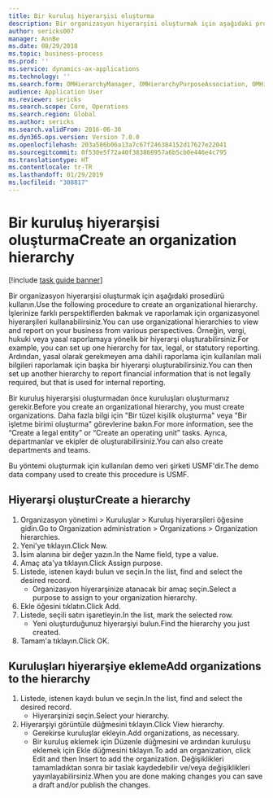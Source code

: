 ```yaml
---
title: Bir kuruluş hiyerarşisi oluşturma
description: Bir organizasyon hiyerarşisi oluşturmak için aşağıdaki prosedürü kullanın.
author: sericks007
manager: AnnBe
ms.date: 08/29/2018
ms.topic: business-process
ms.prod: ''
ms.service: dynamics-ax-applications
ms.technology: ''
ms.search.form: OMHierarchyManager, OMHierarchyPurposeAssociation, OMHierarchySelection, HierarchyDesigner
audience: Application User
ms.reviewer: sericks
ms.search.scope: Core, Operations
ms.search.region: Global
ms.author: sericks
ms.search.validFrom: 2016-06-30
ms.dyn365.ops.version: Version 7.0.0
ms.openlocfilehash: 203a586b06a13a7c67f246384152d17627e22041
ms.sourcegitcommit: 0f530e5f72a40f383868957a6b5cb0e446e4c795
ms.translationtype: HT
ms.contentlocale: tr-TR
ms.lasthandoff: 01/29/2019
ms.locfileid: "308817"
---
```

# <a name="create-an-organization-hierarchy"></a><span data-ttu-id="2298b-103">Bir kuruluş hiyerarşisi oluşturma</span><span class="sxs-lookup"><span data-stu-id="2298b-103">Create an organization hierarchy</span></span>

[!include [task guide banner](../../includes/task-guide-banner.md)]

<span data-ttu-id="2298b-104">Bir organizasyon hiyerarşisi oluşturmak için aşağıdaki prosedürü kullanın.</span><span class="sxs-lookup"><span data-stu-id="2298b-104">Use the following procedure to create an organizational hierarchy.</span></span> <span data-ttu-id="2298b-105">İşlerinize farklı perspektiflerden bakmak ve raporlamak için organizasyonel hiyerarşileri kullanabilirsiniz.</span><span class="sxs-lookup"><span data-stu-id="2298b-105">You can use organizational hierarchies to view and report on your business from various perspectives.</span></span> <span data-ttu-id="2298b-106">Örneğin, vergi, hukuki veya yasal raporlamaya yönelik bir hiyerarşi oluşturabilirsiniz.</span><span class="sxs-lookup"><span data-stu-id="2298b-106">For example, you can set up one hierarchy for tax, legal, or statutory reporting.</span></span> <span data-ttu-id="2298b-107">Ardından, yasal olarak gerekmeyen ama dahili raporlama için kullanılan mali bilgileri raporlamak için başka bir hiyerarşi oluşturabilirsiniz.</span><span class="sxs-lookup"><span data-stu-id="2298b-107">You can then set up another hierarchy to report financial information that is not legally required, but that is used for internal reporting.</span></span> 



<span data-ttu-id="2298b-108">Bir kuruluş hiyerarşisi oluşturmadan önce kuruluşları oluşturmanız gerekir.</span><span class="sxs-lookup"><span data-stu-id="2298b-108">Before you create an organizational hierarchy, you must create organizations.</span></span> <span data-ttu-id="2298b-109">Daha fazla bilgi için "Bir tüzel kişilik oluşturma" veya "Bir işletme birimi oluşturma" görevlerine bakın.</span><span class="sxs-lookup"><span data-stu-id="2298b-109">For more information, see the “Create a legal entity” or “Create an operating unit” tasks.</span></span> <span data-ttu-id="2298b-110">Ayrıca, departmanlar ve ekipler de oluşturabilirsiniz.</span><span class="sxs-lookup"><span data-stu-id="2298b-110">You can also create departments and teams.</span></span> 



<span data-ttu-id="2298b-111">Bu yöntemi oluşturmak için kullanılan demo veri şirketi USMF'dir.</span><span class="sxs-lookup"><span data-stu-id="2298b-111">The demo data company used to create this procedure is USMF.</span></span>


## <a name="create-a-hierarchy"></a><span data-ttu-id="2298b-112">Hiyerarşi oluştur</span><span class="sxs-lookup"><span data-stu-id="2298b-112">Create a hierarchy</span></span>
1. <span data-ttu-id="2298b-113">Organizasyon yönetimi > Kuruluşlar > Kuruluş hiyerarşileri öğesine gidin.</span><span class="sxs-lookup"><span data-stu-id="2298b-113">Go to Organization administration > Organizations > Organization hierarchies.</span></span>
2. <span data-ttu-id="2298b-114">Yeni'ye tıklayın.</span><span class="sxs-lookup"><span data-stu-id="2298b-114">Click New.</span></span>
3. <span data-ttu-id="2298b-115">İsim alanına bir değer yazın.</span><span class="sxs-lookup"><span data-stu-id="2298b-115">In the Name field, type a value.</span></span>
4. <span data-ttu-id="2298b-116">Amaç ata'ya tıklayın.</span><span class="sxs-lookup"><span data-stu-id="2298b-116">Click Assign purpose.</span></span>
5. <span data-ttu-id="2298b-117">Listede, istenen kaydı bulun ve seçin.</span><span class="sxs-lookup"><span data-stu-id="2298b-117">In the list, find and select the desired record.</span></span>
    * <span data-ttu-id="2298b-118">Organizasyon hiyerarşinize atanacak bir amaç seçin.</span><span class="sxs-lookup"><span data-stu-id="2298b-118">Select a purpose to assign to your organization hierarchy.</span></span>  
6. <span data-ttu-id="2298b-119">Ekle öğesini tıklatın.</span><span class="sxs-lookup"><span data-stu-id="2298b-119">Click Add.</span></span>
7. <span data-ttu-id="2298b-120">Listede, seçili satırı işaretleyin.</span><span class="sxs-lookup"><span data-stu-id="2298b-120">In the list, mark the selected row.</span></span>
    * <span data-ttu-id="2298b-121">Yeni oluşturduğunuz hiyerarşiyi bulun.</span><span class="sxs-lookup"><span data-stu-id="2298b-121">Find the hierarchy you just created.</span></span>  
8. <span data-ttu-id="2298b-122">Tamam'a tıklayın.</span><span class="sxs-lookup"><span data-stu-id="2298b-122">Click OK.</span></span>

## <a name="add-organizations-to-the-hierarchy"></a><span data-ttu-id="2298b-123">Kuruluşları hiyerarşiye ekleme</span><span class="sxs-lookup"><span data-stu-id="2298b-123">Add organizations to the hierarchy</span></span>
1. <span data-ttu-id="2298b-124">Listede, istenen kaydı bulun ve seçin.</span><span class="sxs-lookup"><span data-stu-id="2298b-124">In the list, find and select the desired record.</span></span>
    * <span data-ttu-id="2298b-125">Hiyerarşinizi seçin.</span><span class="sxs-lookup"><span data-stu-id="2298b-125">Select your hierarchy.</span></span>  
2. <span data-ttu-id="2298b-126">Hiyerarşiyi görüntüle düğmesini tıklayın.</span><span class="sxs-lookup"><span data-stu-id="2298b-126">Click View hierarchy.</span></span>
    * <span data-ttu-id="2298b-127">Gerekirse kuruluşlar ekleyin.</span><span class="sxs-lookup"><span data-stu-id="2298b-127">Add organizations, as necessary.</span></span>  
    * <span data-ttu-id="2298b-128">Bir kuruluş eklemek için Düzenle düğmesini ve ardından kuruluşu eklemek için Ekle düğmesini tıklayın.</span><span class="sxs-lookup"><span data-stu-id="2298b-128">To add an organization, click Edit and then Insert to add the organization.</span></span>     <span data-ttu-id="2298b-129">Değişiklikleri tamamladıktan sonra bir taslak kaydedebilir ve/veya değişiklikleri yayınlayabilirsiniz.</span><span class="sxs-lookup"><span data-stu-id="2298b-129">When you are done making changes you can save a draft and/or publish the changes.</span></span>  

